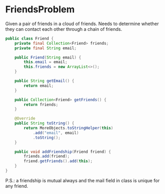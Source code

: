 # FriendsProblem

Given a pair of friends in a cloud of friends. Needs to
determine whether they can contact each other through a chain of friends.
```java
public class Friend {
    private final Collection<Friend> friends;
    private final String email;

    public Friend(String email) {
        this.email = email;
        this.friends = new ArrayList<>();
    }

    public String getEmail() {
        return email;
    }

    public Collection<Friend> getFriends() {
        return friends;
    }

    @Override
    public String toString() {
        return MoreObjects.toStringHelper(this)
            .add("email", email)
            .toString();
    }

    public void addFriendship(Friend friend) {
        friends.add(friend);
        friend.getFriends().add(this);
    }
}
```

P.S.: a friendship is mutual always and the mail field in class is unique for any friend.